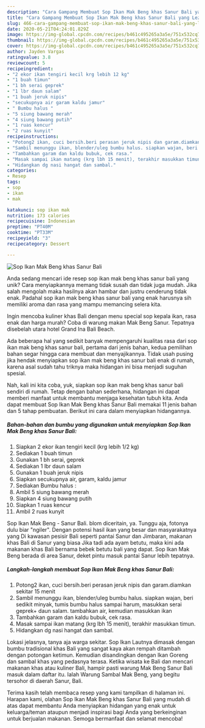 ```yaml
---
description: "Cara Gampang Membuat Sop Ikan Mak Beng khas Sanur Bali yang Lezat Sekali"
title: "Cara Gampang Membuat Sop Ikan Mak Beng khas Sanur Bali yang Lezat Sekali"
slug: 466-cara-gampang-membuat-sop-ikan-mak-beng-khas-sanur-bali-yang-lezat-sekali
date: 2020-05-21T04:24:01.829Z
image: https://img-global.cpcdn.com/recipes/b461c495265a3a5e/751x532cq70/sop-ikan-mak-beng-khas-sanur-bali-foto-resep-utama.jpg
thumbnail: https://img-global.cpcdn.com/recipes/b461c495265a3a5e/751x532cq70/sop-ikan-mak-beng-khas-sanur-bali-foto-resep-utama.jpg
cover: https://img-global.cpcdn.com/recipes/b461c495265a3a5e/751x532cq70/sop-ikan-mak-beng-khas-sanur-bali-foto-resep-utama.jpg
author: Jayden Vargas
ratingvalue: 3.8
reviewcount: 5
recipeingredient:
- "2 ekor ikan tengiri kecil krg lebih 12 kg"
- "1 buah timun"
- "1 bh serai geprek"
- "1 lbr daun salam"
- "1 buah jeruk nipis"
- "secukupnya air garam kaldu jamur"
- " Bumbu halus "
- "5 siung bawang merah"
- "4 siung bawang putih"
- "1 ruas kencur"
- "2 ruas kunyit"
recipeinstructions:
- "Potong2 ikan, cuci bersih.beri perasan jeruk nipis dan garam.diamkan sekitar 15 menit"
- "Sambil menunggu ikan, blender/uleg bumbu halus. siapkan wajan, beri sedikit minyak, tumis bumbu halus sampai harum, masukkan serai geprek+ daun salam. tambahkan air, kemudian masukkan ikan"
- "Tambahkan garam dan kaldu bubuk, cek rasa."
- "Masak sampai ikan matang (krg lbh 15 menit), terakhir masukkan timun."
- "Hidangkan dg nasi hangat dan sambal."
categories:
- Resep
tags:
- sop
- ikan
- mak

katakunci: sop ikan mak 
nutrition: 173 calories
recipecuisine: Indonesian
preptime: "PT40M"
cooktime: "PT33M"
recipeyield: "3"
recipecategory: Dessert

---
```



![Sop Ikan Mak Beng khas Sanur Bali](https://img-global.cpcdn.com/recipes/b461c495265a3a5e/751x532cq70/sop-ikan-mak-beng-khas-sanur-bali-foto-resep-utama.jpg)

Anda sedang mencari ide resep sop ikan mak beng khas sanur bali yang unik? Cara menyiapkannya memang tidak susah dan tidak juga mudah. Jika salah mengolah maka hasilnya akan hambar dan justru cenderung tidak enak. Padahal sop ikan mak beng khas sanur bali yang enak harusnya sih memiliki aroma dan rasa yang mampu memancing selera kita.

Ingin mencoba kuliner khas Bali dengan menu special sop kepala ikan, rasa enak dan harga murah? Coba di warung makan Mak Beng Sanur. Tepatnya disebelah utara hotel Grand Ina Bali Beach.

Ada beberapa hal yang sedikit banyak mempengaruhi kualitas rasa dari sop ikan mak beng khas sanur bali, pertama dari jenis bahan, kedua pemilihan bahan segar hingga cara membuat dan menyajikannya. Tidak usah pusing jika hendak menyiapkan sop ikan mak beng khas sanur bali enak di rumah, karena asal sudah tahu triknya maka hidangan ini bisa menjadi suguhan spesial.


Nah, kali ini kita coba, yuk, siapkan sop ikan mak beng khas sanur bali sendiri di rumah. Tetap dengan bahan sederhana, hidangan ini dapat memberi manfaat untuk membantu menjaga kesehatan tubuh kita. Anda dapat membuat Sop Ikan Mak Beng khas Sanur Bali memakai 11 jenis bahan dan 5 tahap pembuatan. Berikut ini cara dalam menyiapkan hidangannya.

<!--inarticleads1-->

##### Bahan-bahan dan bumbu yang digunakan untuk menyiapkan Sop Ikan Mak Beng khas Sanur Bali:

1. Siapkan 2 ekor ikan tengiri kecil (krg lebih 1/2 kg)
1. Sediakan 1 buah timun
1. Gunakan 1 bh serai, geprek
1. Sediakan 1 lbr daun salam
1. Gunakan 1 buah jeruk nipis
1. Siapkan secukupnya air, garam, kaldu jamur
1. Sediakan  Bumbu halus :
1. Ambil 5 siung bawang merah
1. Siapkan 4 siung bawang putih
1. Siapkan 1 ruas kencur
1. Ambil 2 ruas kunyit


Sop Ikan Mak Beng - Sanur Bali. blom diceritain, ya. Tunggu aja, fotonya dulu biar &#34;ngiler&#34;. Dengan potensi hasil ikan yang besar dan masyarakatnya yang Di kawasan pesisir Bali seperti pantai Sanur dan Jimbaran, makanan khas Bali di Sanur yang biasa Jika tadi ada ayam betutu, maka kini ada makanan khas Bali bernama bebek betutu bali yang dapat. Sop Ikan Mak Beng berada di area Sanur, deket pintu masuk pantai Sanur lebih tepatnya. 

<!--inarticleads2-->

##### Langkah-langkah membuat Sop Ikan Mak Beng khas Sanur Bali:

1. Potong2 ikan, cuci bersih.beri perasan jeruk nipis dan garam.diamkan sekitar 15 menit
1. Sambil menunggu ikan, blender/uleg bumbu halus. siapkan wajan, beri sedikit minyak, tumis bumbu halus sampai harum, masukkan serai geprek+ daun salam. tambahkan air, kemudian masukkan ikan
1. Tambahkan garam dan kaldu bubuk, cek rasa.
1. Masak sampai ikan matang (krg lbh 15 menit), terakhir masukkan timun.
1. Hidangkan dg nasi hangat dan sambal.


Lokasi jelasnya, tanya aja warga sekitar. Sop Ikan Lautnya dimasak dengan bumbu tradisional khas Bali yang sangat kaya akan rempah ditambah dengan potongan ketimun. Kemudian disandingkan dengan Ikan Goreng dan sambal khas yang pedasnya terasa. Ketika wisata ke Bali dan mencari makanan khas atau kuliner Bali, hampir pasti warung Mak Beng Sanur Bali masuk dalam daftar itu. Ialah Warung Sambal Mak Beng, yang begitu tersohor di daerah Sanur, Bali. 

Terima kasih telah membaca resep yang kami tampilkan di halaman ini. Harapan kami, olahan Sop Ikan Mak Beng khas Sanur Bali yang mudah di atas dapat membantu Anda menyiapkan hidangan yang enak untuk keluarga/teman ataupun menjadi inspirasi bagi Anda yang berkeinginan untuk berjualan makanan. Semoga bermanfaat dan selamat mencoba!
